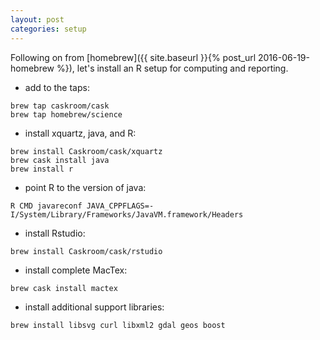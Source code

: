 ```yaml
---
layout: post
categories: setup
---
```

Following on from [homebrew]({{ site.baseurl }}{% post_url 2016-06-19-homebrew %}), let's install an R setup for computing and reporting.

* add to the taps:

```
brew tap caskroom/cask
brew tap homebrew/science
```

* install xquartz, java, and R:

```
brew install Caskroom/cask/xquartz
brew cask install java
brew install r
```

* point R to the version of java:

```
R CMD javareconf JAVA_CPPFLAGS=-I/System/Library/Frameworks/JavaVM.framework/Headers
```

* install Rstudio:

```
brew install Caskroom/cask/rstudio
```

* install complete MacTex:

```
brew cask install mactex
```

* install additional support libraries:

```
brew install libsvg curl libxml2 gdal geos boost
```
